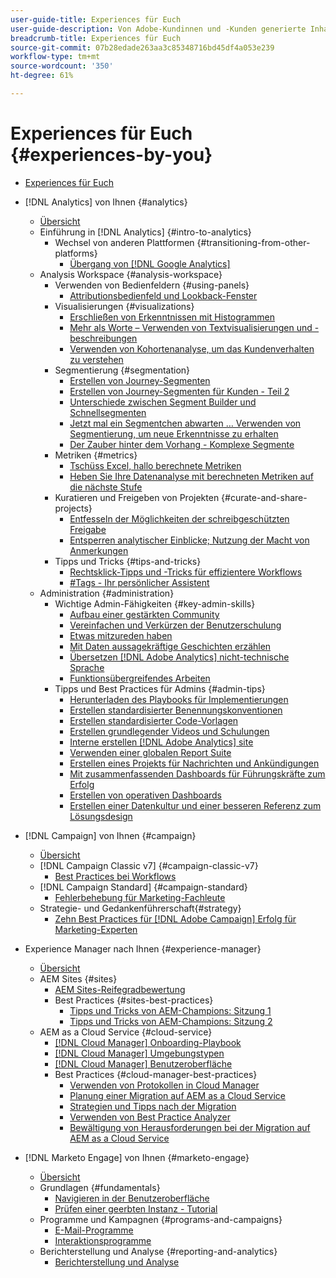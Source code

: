 ```yaml
---
user-guide-title: Experiences für Euch
user-guide-description: Von Adobe-Kundinnen und -Kunden generierte Inhalte
breadcrumb-title: Experiences für Euch
source-git-commit: 07b28edade263aa3c85348716bd45df4a053e239
workflow-type: tm+mt
source-wordcount: '350'
ht-degree: 61%

---
```



# Experiences für Euch {#experiences-by-you}

+ [Experiences für Euch](/help/overview.md)

+ [!DNL Analytics] von Ihnen {#analytics}
   + [Übersicht](/help/analytics/overview.md)
   + Einführung in [!DNL Analytics] {#intro-to-analytics}
      + Wechsel von anderen Plattformen {#transitioning-from-other-platforms}
         + [Übergang von [!DNL Google Analytics]](../analytics/intro-to-analytics/transitioning-from-other-platforms/transition-from-google-analytics.md)
   + Analysis Workspace {#analysis-workspace}
      + Verwenden von Bedienfeldern {#using-panels}
         + [Attributionsbedienfeld und Lookback-Fenster](../analytics/analysis-workspace/using-panels/understanding-adobe-analytics-attribution-panel-and-lookback-windows.md)
      + Visualisierungen {#visualizations}
         + [Erschließen von Erkenntnissen mit Histogrammen](../analytics/analysis-workspace/visualizations/unlocking-insights-with-histograms.md)
         + [Mehr als Worte – Verwenden von Textvisualisierungen und -beschreibungen](../analytics/analysis-workspace/visualizations/more-than-words-using-text-visualizations-and-descriptions.md)
         + [Verwenden von Kohortenanalyse, um das Kundenverhalten zu verstehen](../analytics/analysis-workspace/visualizations/use-cohort-analysis-to-understand-customer-behavior.md)
      + Segmentierung {#segmentation}
         + [Erstellen von Journey-Segmenten](../analytics/analysis-workspace/segmentation/building-customer-journey-segments.md)
         + [Erstellen von Journey-Segmenten für Kunden - Teil 2](../analytics/analysis-workspace/segmentation/building-customer-journey-segments-part-two.md)
         + [Unterschiede zwischen Segment Builder und Schnellsegmenten](../analytics/analysis-workspace/segmentation/differences-between-the-segment-builder-and-quick-segments.md)
         + [Jetzt mal ein Segmentchen abwarten … Verwenden von Segmentierung, um neue Erkenntnisse zu erhalten](../analytics/analysis-workspace/segmentation/segmentation-to-discover-new-insights.md)
         + [Der Zauber hinter dem Vorhang - Komplexe Segmente](../analytics/analysis-workspace/segmentation/the-magic-behind-the-curtain-complex-segments.md)
      + Metriken {#metrics}
         + [Tschüss Excel, hallo berechnete Metriken](../analytics/analysis-workspace/metrics/goodbye-excel-hello-calculated-metrics.md)
         + [Heben Sie Ihre Datenanalyse mit berechneten Metriken auf die nächste Stufe](../analytics/analysis-workspace/metrics/take-your-data-analysis-to-the-next-level-with-calculated-metrics.md)
      + Kuratieren und Freigeben von Projekten {#curate-and-share-projects}
         + [Entfesseln der Möglichkeiten der schreibgeschützten Freigabe](../analytics/analysis-workspace/curate-and-share-projects/unlocking-the-power-of-view-only-sharing.md)
         + [Entsperren analytischer Einblicke; Nutzung der Macht von Anmerkungen](../analytics/analysis-workspace/curate-and-share-projects/harnessing-the-power-of-annotations.md)
      + Tipps und Tricks {#tips-and-tricks}
         + [Rechtsklick-Tipps und -Tricks für effizientere Workflows](../analytics/analysis-workspace/tips-and-tricks/right-click-tips-and-tricks-for-more-efficient-workflows.md)
         + [#Tags - Ihr persönlicher Assistent](../analytics/analysis-workspace/tips-and-tricks/tags-your-personal-assistant.md)
   + Administration {#administration}
      + Wichtige Admin-Fähigkeiten {#key-admin-skills}
         + [Aufbau einer gestärkten Community](../analytics/administration/key-admin-skills/empowered-community.md)
         + [Vereinfachen und Verkürzen der Benutzerschulung](../analytics/administration/key-admin-skills/simplify-training-users.md)
         + [Etwas mitzureden haben](../analytics/administration/key-admin-skills/gaining-a-seat-at-the-table.md)
         + [Mit Daten aussagekräftige Geschichten erzählen](../analytics/administration/key-admin-skills/telling-impactful-stories-with-data.md)
         + [Übersetzen [!DNL Adobe Analytics] nicht-technische Sprache](../analytics/administration/key-admin-skills/translating-adobe-analytics-technical-language.md)
         + [Funktionsübergreifendes Arbeiten](../analytics/administration/key-admin-skills/working-cross-functionally.md)
      + Tipps und Best Practices für Admins {#admin-tips}
         + [Herunterladen des Playbooks für Implementierungen](../analytics/administration/admin-tips/download-the-adobe-analytics-implementation-playbook.md)
         + [Erstellen standardisierter Benennungskonventionen](../analytics/administration/admin-tips/create-standardized-naming-conventions.md)
         + [Erstellen standardisierter Code-Vorlagen](../analytics/administration/admin-tips/create-standardized-code-templates.md)
         + [Erstellen grundlegender Videos und Schulungen](../analytics/administration/admin-tips/create-basic-videos-and-training.md)
         + [Interne erstellen [!DNL Adobe Analytics] site](../analytics/administration/admin-tips/create-an-internal-adobe-analytics-site.md)
         + [Verwenden einer globalen Report Suite](../analytics/administration/admin-tips/use-a-global-report-suite.md)
         + [Erstellen eines Projekts für Nachrichten und Ankündigungen](../analytics/administration/admin-tips/create-a-news-and-announcements-project.md)
         + [Mit zusammenfassenden Dashboards für Führungskräfte zum Erfolg](../analytics/administration/admin-tips/driving-success-with-executive-summary-dashboards.md)
         + [Erstellen von operativen Dashboards](../analytics/administration/admin-tips/create-operational-dashboards.md)
         + [Erstellen einer Datenkultur und einer besseren Referenz zum Lösungsdesign](../analytics/administration/admin-tips/better-sdr.md)
+ [!DNL Campaign] von Ihnen {#campaign}
   + [Übersicht](/help/campaign/overview.md)
   + [!DNL Campaign Classic v7] {#campaign-classic-v7}
      + [Best Practices bei Workflows](/help/campaign/ac-v7/workflow-best-practices-for-marketers.md)
   + [!DNL Campaign Standard] {#campaign-standard}
      + [Fehlerbehebung für Marketing-Fachleute](/help/campaign/acs/troubleshooting-for-marketers.md)
   + Strategie- und Gedankenführerschaft{#strategy}
      + [Zehn Best Practices für [!DNL Adobe Campaign] Erfolg für Marketing-Experten](/help/campaign/10-best-practices-for-marketers.md)
+ Experience Manager nach Ihnen {#experience-manager}
   + [Übersicht](/help/experience-manager/overview.md)
   + AEM Sites {#sites}
      + [AEM Sites-Reifegradbewertung](/help/experience-manager/sites/expert-resources/maturity-assessment.md)
      + Best Practices {#sites-best-practices}
         + [Tipps und Tricks von AEM-Champions: Sitzung 1](/help/experience-manager/sites/expert-resources/champion-tips-1.md)
         + [Tipps und Tricks von AEM-Champions: Sitzung 2](/help/experience-manager/sites/expert-resources/champion-tips-2.md)
   + AEM as a Cloud Service {#cloud-service}
      + [[!DNL Cloud Manager] Onboarding-Playbook](/help/experience-manager/cloud-service/expert-resources/aem-champions/onboarding-playbook.md)
      + [[!DNL Cloud Manager] Umgebungstypen](/help/experience-manager/cloud-service/expert-resources/aem-champions/environment-types.md)
      + [[!DNL Cloud Manager] Benutzeroberfläche](/help/experience-manager/cloud-service/expert-resources/aem-champions/cloud-manager-ui.md)
      + Best Practices {#cloud-manager-best-practices}
         + [Verwenden von Protokollen in Cloud Manager](/help/experience-manager/cloud-service/expert-resources/aem-champions/cloud-manager-using-logs.md)
         + [Planung einer Migration auf AEM as a Cloud Service](/help/experience-manager/cloud-service/expert-resources/aem-champions/migration.md)
         + [Strategien und Tipps nach der Migration](/help/experience-manager/cloud-service/expert-resources/aem-champions/post-migration.md)
         + [Verwenden von Best Practice Analyzer](/help/experience-manager/cloud-service/expert-resources/aem-champions/best-practice-analyzer.md)
         + [Bewältigung von Herausforderungen bei der Migration auf AEM as a Cloud Service](/help/experience-manager/cloud-service/expert-resources/aem-champions/migration-challenges.md)
+ [!DNL Marketo Engage] von Ihnen {#marketo-engage}
   + [Übersicht](/help/marketo/overview.md)
   + Grundlagen {#fundamentals}
      + [Navigieren in der Benutzeroberfläche](/help/marketo/fundamentals/ui-navigation.md)
      + [Prüfen einer geerbten Instanz - Tutorial](https://experienceleague.adobe.com/docs/experiences-by-you/auditing-an-inherited-instance/overview.html)
   + Programme und Kampagnen {#programs-and-campaigns}
      + [E-Mail-Programme](/help/marketo/programs/email-programs.md)
      + [Interaktionsprogramme](/help/marketo/programs/engagement-programs.md)
   + Berichterstellung und Analyse {#reporting-and-analytics}
      + [Berichterstellung und Analyse](/help/marketo/reporting/reporting-and-analytics.md)
